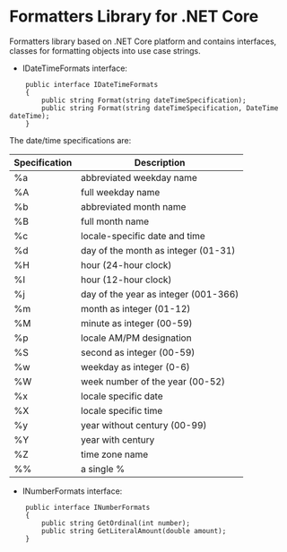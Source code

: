 Formatters Library for .NET Core
================================

Formatters library based on .NET Core platform and contains interfaces, classes for formatting objects into use case strings.

* IDateTimeFormats interface:

```
    public interface IDateTimeFormats
    {
        public string Format(string dateTimeSpecification);
        public string Format(string dateTimeSpecification, DateTime dateTime);
    }
```

The date/time specifications are:

Specification | Description
------------- | -----------
%a | abbreviated weekday name
%A | full weekday name
%b | abbreviated month name
%B | full month name
%c | locale-specific date and time
%d | day of the month as integer (01-31)
%H | hour (24-hour clock)
%I | hour (12-hour clock)
%j | day of the year as integer (001-366)
%m | month as integer (01-12)
%M | minute as integer (00-59)
%p | locale AM/PM designation
%S | second as integer (00-59)
%w | weekday as integer (0-6)
%W | week number of the year (00-52)
%x | locale specific date
%X | locale specific time
%y | year without century (00-99)
%Y | year with century
%Z | time zone name
%% | a single %

* INumberFormats interface:

```
    public interface INumberFormats
    {
        public string GetOrdinal(int number);
        public string GetLiteralAmount(double amount);
    }